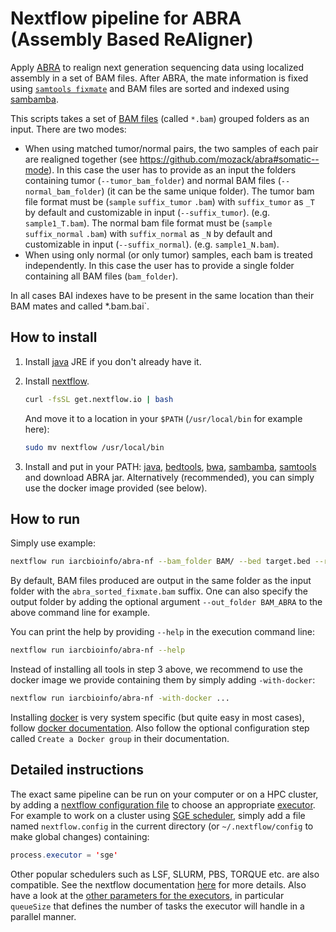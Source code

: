 # Nextflow pipeline for ABRA (Assembly Based ReAligner)

Apply [ABRA](https://github.com/mozack/abra) to realign next generation sequencing data using localized assembly in a set of BAM files. After ABRA, the mate information is fixed using [`samtools fixmate`](http://www.htslib.org/doc/samtools.html) and BAM files are sorted and indexed using [sambamba](http://lomereiter.github.io/sambamba/).

This scripts takes a set of [BAM files](https://samtools.github.io/hts-specs/) (called `*.bam`) grouped folders as an input. There are two modes:
- When using matched tumor/normal pairs, the two samples of each pair are realigned together (see https://github.com/mozack/abra#somatic--mode). In this case the user has to provide as an input the folders containing tumor (`--tumor_bam_folder`) and normal BAM files (`--normal_bam_folder`) (it can be the same unique folder). The tumor bam file format must be (`sample` `suffix_tumor` `.bam`) with `suffix_tumor` as `_T` by default and customizable in input (`--suffix_tumor`). (e.g. `sample1_T.bam`). The normal bam file format must be (`sample` `suffix_normal` `.bam`) with `suffix_normal` as `_N` by default and customizable in input (`--suffix_normal`). (e.g. `sample1_N.bam`).
- When using only normal (or only tumor) samples, each bam is treated independently. In this case the user has to provide a single folder containing all BAM files (`bam_folder`).

In all cases BAI indexes have to be present in the same location than their BAM mates and called *.bam.bai`.

## How to install

1. Install [java](https://java.com/download/) JRE if you don't already have it.

2. Install [nextflow](http://www.nextflow.io/).

	```bash
	curl -fsSL get.nextflow.io | bash
	```
	And move it to a location in your `$PATH` (`/usr/local/bin` for example here):
	```bash
	sudo mv nextflow /usr/local/bin
	```
	
3. Install and put in your PATH: [java](https://www.java.com/), [bedtools](http://bedtools.readthedocs.io/en/latest/), [bwa](http://bio-bwa.sourceforge.net), [sambamba](http://lomereiter.github.io/sambamba/), [samtools](http://www.htslib.org/) and download ABRA jar. Alternatively (recommended), you can simply use the docker image provided (see below).

## How to run

Simply use example:
```bash
nextflow run iarcbioinfo/abra-nf --bam_folder BAM/ --bed target.bed --ref ref.fasta --read_length 100 --abra_path /path/to/abra.jar
```

By default, BAM files produced are output in the same folder as the input folder with the `abra_sorted_fixmate.bam` suffix. One can also specify the output folder by adding the optional argument `--out_folder BAM_ABRA` to the above command line for example.

You can print the help by providing `--help` in the execution command line:
```bash
nextflow run iarcbioinfo/abra-nf --help
```

Instead of installing all tools in step 3 above, we recommend to use the docker image we provide containing them by simply adding `-with-docker`:
```bash
nextflow run iarcbioinfo/abra-nf -with-docker ...
```

Installing [docker](https://www.docker.com) is very system specific (but quite easy in most cases), follow  [docker documentation](https://docs.docker.com/installation/). Also follow the optional configuration step called `Create a Docker group` in their documentation.

## Detailed instructions

The exact same pipeline can be run on your computer or on a HPC cluster, by adding a [nextflow configuration file](http://www.nextflow.io/docs/latest/config.html) to choose an appropriate [executor](http://www.nextflow.io/docs/latest/executor.html). For example to work on a cluster using [SGE scheduler](https://en.wikipedia.org/wiki/Oracle_Grid_Engine), simply add a file named `nextflow.config` in the current directory (or `~/.nextflow/config` to make global changes) containing:  
```java
process.executor = 'sge'
```

Other popular schedulers such as LSF, SLURM, PBS, TORQUE etc. are also compatible. See the nextflow documentation [here](http://www.nextflow.io/docs/latest/executor.html) for more details. Also have a look at the [other parameters for the executors](http://www.nextflow.io/docs/latest/config.html#scope-executor), in particular `queueSize` that defines the number of tasks the executor will handle in a parallel manner.  
